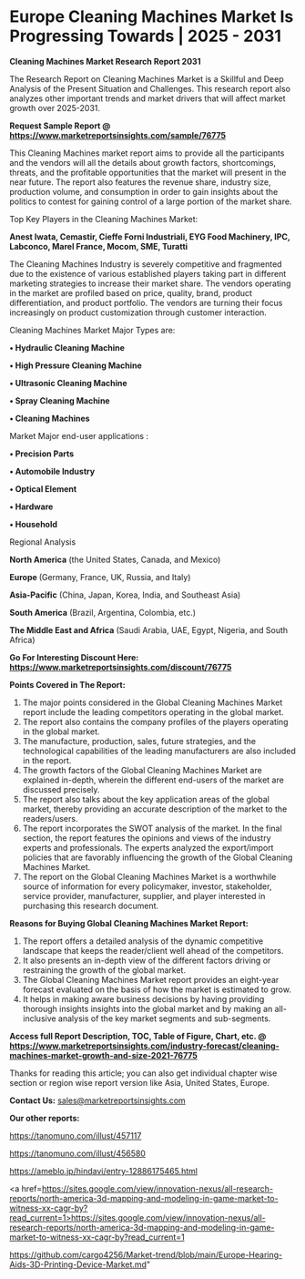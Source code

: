 # Europe Cleaning Machines Market Is Progressing Towards | 2025 - 2031

<strong>Cleaning Machines Market Research Report 2031</strong>

The Research Report on Cleaning Machines Market is a Skillful and Deep Analysis of the Present Situation and Challenges. This research report also analyzes other important trends and market drivers that will affect market growth over 2025-2031.

<strong>Request Sample Report @ <a href=https://www.marketreportsinsights.com/sample/76775>https://www.marketreportsinsights.com/sample/76775</a></strong>

This Cleaning Machines market report aims to provide all the participants and the vendors will all the details about growth factors, shortcomings, threats, and the profitable opportunities that the market will present in the near future. The report also features the revenue share, industry size, production volume, and consumption in order to gain insights about the politics to contest for gaining control of a large portion of the market share.

Top Key Players in the Cleaning Machines Market:

<strong>Anest Iwata, Cemastir, Cieffe Forni Industriali, EYG Food Machinery, IPC, Labconco, Marel France, Mocom, SME, Turatti</strong>

The Cleaning Machines Industry is severely competitive and fragmented due to the existence of various established players taking part in different marketing strategies to increase their market share. The vendors operating in the market are profiled based on price, quality, brand, product differentiation, and product portfolio. The vendors are turning their focus increasingly on product customization through customer interaction.

Cleaning Machines Market Major Types are:

<strong>• Hydraulic Cleaning Machine

• High Pressure Cleaning Machine

• Ultrasonic Cleaning Machine

• Spray Cleaning Machine

• Cleaning Machines</strong>

Market Major end-user applications :

<strong>• Precision Parts

• Automobile Industry

• Optical Element

• Hardware

• Household</strong>

Regional Analysis

</u><strong><b>North America</b></strong> (the United States, Canada, and Mexico)

<strong><b>Europe </b></strong>(Germany, France, UK, Russia, and Italy)

<strong><b>Asia-Pacific</b></strong> (China, Japan, Korea, India, and Southeast Asia)

<strong><b>South America</b></strong> (Brazil, Argentina, Colombia, etc.)

<strong><b>The Middle East and Africa</b></strong> (Saudi Arabia, UAE, Egypt, Nigeria, and South Africa)

<strong>Go For Interesting Discount Here: <a href=https://www.marketreportsinsights.com/discount/76775>https://www.marketreportsinsights.com/discount/76775</a></strong>

<strong>Points Covered in The Report:</strong>
<ol>
  <li>The major points considered in the Global Cleaning Machines Market report include the leading competitors operating in the global market.</li>
  <li>The report also contains the company profiles of the players operating in the global market.</li>
  <li>The manufacture, production, sales, future strategies, and the technological capabilities of the leading manufacturers are also included in the report.</li>
  <li>The growth factors of the Global Cleaning Machines Market are explained in-depth, wherein the different end-users of the market are discussed precisely.</li>
  <li>The report also talks about the key application areas of the global market, thereby providing an accurate description of the market to the readers/users.</li>
  <li>The report incorporates the SWOT analysis of the market. In the final section, the report features the opinions and views of the industry experts and professionals. The experts analyzed the export/import policies that are favorably influencing the growth of the Global Cleaning Machines Market.</li>
  <li>The report on the Global Cleaning Machines Market is a worthwhile source of information for every policymaker, investor, stakeholder, service provider, manufacturer, supplier, and player interested in purchasing this research document.</li>
</ol>
<strong>Reasons for Buying Global Cleaning Machines Market Report:</strong>

<ol>
  <li>The report offers a detailed analysis of the dynamic competitive landscape that keeps the reader/client well ahead of the competitors.</li>
  <li>It also presents an in-depth view of the different factors driving or restraining the growth of the global market.</li>
  <li>The Global Cleaning Machines Market report provides an eight-year forecast evaluated on the basis of how the market is estimated to grow.</li>
  <li>It helps in making aware business decisions by having providing thorough insights insights into the global market and by making an all-inclusive analysis of the key market segments and sub-segments.</li>
</ol>
<strong>Access full Report Description, TOC, Table of Figure, Chart, etc. @ <a href=https://www.marketreportsinsights.com/industry-forecast/cleaning-machines-market-growth-and-size-2021-76775>https://www.marketreportsinsights.com/industry-forecast/cleaning-machines-market-growth-and-size-2021-76775</a></strong>


Thanks for reading this article; you can also get individual chapter wise section or region wise report version like Asia, United States, Europe.

<strong>Contact Us:</strong>
sales@marketreportsinsights.com

<strong>Our other reports:</strong>

<a href=https://tanomuno.com/illust/457117>https://tanomuno.com/illust/457117</a>

<a href=https://tanomuno.com/illust/456580>https://tanomuno.com/illust/456580</a>

<a href=https://ameblo.jp/hindavi/entry-12886175465.html>https://ameblo.jp/hindavi/entry-12886175465.html</a>

<a href=https://sites.google.com/view/innovation-nexus/all-research-reports/north-america-3d-mapping-and-modeling-in-game-market-to-witness-xx-cagr-by?read_current=1>https://sites.google.com/view/innovation-nexus/all-research-reports/north-america-3d-mapping-and-modeling-in-game-market-to-witness-xx-cagr-by?read_current=1</a>

<a href=https://github.com/cargo4256/Market-trend/blob/main/Europe-Hearing-Aids-3D-Printing-Device-Market.md>https://github.com/cargo4256/Market-trend/blob/main/Europe-Hearing-Aids-3D-Printing-Device-Market.md</a>"
